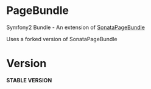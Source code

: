 PageBundle
==========

Symfony2 Bundle - An extension of [SonataPageBundle](https://github.com/sonata-project/SonataPageBundle, "SonataPageBundle")

Uses a forked version of SonataPageBundle

Version
=======

**STABLE VERSION**